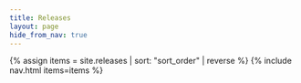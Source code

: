 ```yaml
---
title: Releases
layout: page
hide_from_nav: true
---
```


{% assign items = site.releases | sort: "sort_order" | reverse %}
{% include nav.html items=items %}
